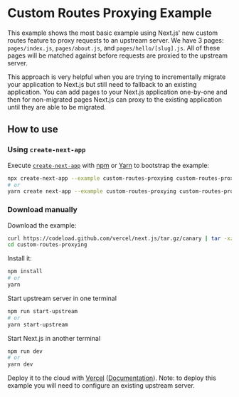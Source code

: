 # Custom Routes Proxying Example

This example shows the most basic example using Next.js' new custom routes feature to proxy requests to an upstream server. We have 3 pages: `pages/index.js`, `pages/about.js`, and `pages/hello/[slug].js`. All of these pages will be matched against before requests are proxied to the upstream server.

This approach is very helpful when you are trying to incrementally migrate your application to Next.js but still need to fallback to an existing application. You can add pages to your Next.js application one-by-one and then for non-migrated pages Next.js can proxy to the existing application until they are able to be migrated.

## How to use

### Using `create-next-app`

Execute [`create-next-app`](https://github.com/vercel/next.js/tree/canary/packages/create-next-app) with [npm](https://docs.npmjs.com/cli/init) or [Yarn](https://yarnpkg.com/lang/en/docs/cli/create/) to bootstrap the example:

```bash
npx create-next-app --example custom-routes-proxying custom-routes-proxying-app
# or
yarn create next-app --example custom-routes-proxying custom-routes-proxying-app
```

### Download manually

Download the example:

```bash
curl https://codeload.github.com/vercel/next.js/tar.gz/canary | tar -xz --strip=2 next.js-canary/examples/custom-routes-proxying
cd custom-routes-proxying
```

Install it:

```bash
npm install
# or
yarn
```

Start upstream server in one terminal

```bash
npm run start-upstream
# or
yarn start-upstream
```

Start Next.js in another terminal

```bash
npm run dev
# or
yarn dev
```

Deploy it to the cloud with [Vercel](https://vercel.com/import?filter=next.js&utm_source=github&utm_medium=readme&utm_campaign=next-example) ([Documentation](https://nextjs.org/docs/deployment)). Note: to deploy this example you will need to configure an existing upstream server.
